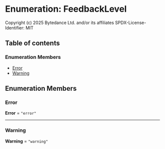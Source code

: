 # Enumeration: FeedbackLevel

Copyright (c) 2025 Bytedance Ltd. and/or its affiliates
SPDX-License-Identifier: MIT

## Table of contents

### Enumeration Members

* [Error](/en/auto-docs/fixed-layout-editor/enums/FeedbackLevel.md#error)
* [Warning](/en/auto-docs/fixed-layout-editor/enums/FeedbackLevel.md#warning)

## Enumeration Members

### Error

**Error** = `"error"`

***

### Warning

**Warning** = `"warning"`
